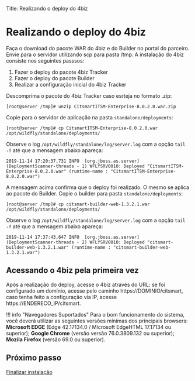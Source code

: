 Title: Realizando o deploy do 4biz

# Realizando o deploy do 4biz

Faça o download do pacote WAR do 4biz e do Builder no portal do parceiro. Envie para o servidor utilizando scp para pasta /tmp. A instalação do 4biz consiste nos seguintes passsos:

1. Fazer o deploy do pacote 4biz Tracker
2. Fazer o deploy do pacote Builder
3. Realizar a configuração inicial do 4biz Tracker

Descomprima o pacote do 4biz Tracker caso esrteja no formato .zip:

``` shell
[root@server /tmp]# unzip CitsmartITSM-Enterprise-8.0.2.0.war.zip
```

Copie para o servidor de aplicação na pasta `standalone/deployments`:

``` shell
[root@server /tmp]# cp CitsmartITSM-Enterprise-8.0.2.0.war /opt/wildfly/standalone/deployments/
```
Observe o log `/opt/wildfly/standalone/log/server.log` com a opção `tail -f` até que a mensagem abaixo apareça:

``` shell
2019-11-14 17:20:37,731 INFO  [org.jboss.as.server] (DeploymentScanner-threads - 1) WFLYSRV0010: Deployed "CitsmartITSM-Enterprise-8.0.2.0.war" (runtime-name : "CitsmartITSM-Enterprise-8.0.2.0.war")
```

A mensagem acima confirma que o deploy foi realizado. O mesmo se aplica ao pacote do Builder. Copie o builder para pasta `standalone/deployments`:

``` shell
[root@server /tmp]# cp citsmart-builder-web-1.3.2.1.war /opt/wildfly/standalone/deployments/
```

Observe o log `/opt/wildfly/standalone/log/server.log` com a opção `tail -f` até que a mensagem abaixo apareça:

``` shell
2019-11-14 17:37:43,647 INFO  [org.jboss.as.server] (DeploymentScanner-threads - 2) WFLYSRV0010: Deployed "citsmart-builder-web-1.3.2.1.war" (runtime-name : "citsmart-builder-web-1.3.2.1.war")
```

## Acessando o 4biz pela primeira vez

Após a realização do deploy, acesse o 4biz através do URL: se foi configurado um domínio, acesse pelo caminho https://DOMINIO/citsmart, caso tenha feito a configuração via IP, acesse https://ENDERECO_IP/citsmart.

!!! info "Navegadores Suportados"
    Para o bom funcionamento do sistema, você deverá utilizar as seguintes versões mínimas dos principais browsers: **Microsoft EDGE** (Edge 42.17134.0 / Microsoft EdgeHTML 17.17134 ou superior); **Google Chrome** (versão versão 76.0.3809.132 ou superior); **Mozila Firefox** (versão 69.0 ou superior).

## Próximo passo

[Finalizar instalação][1]

[1]:/pt-br/4biz-helium/get-started/installation-and-upgrade/perform-installation/setup-citsmart.html
